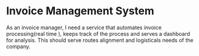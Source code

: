 # Invoice Management System
As an invoice manager, I need a service that automates invoice processing(real time ), keeps track of the process and serves a dashboard for analysis. This should serve routes alignment and logisticals needs of the company.